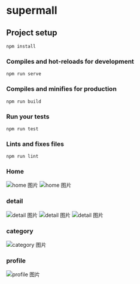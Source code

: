 # supermall

## Project setup
```
npm install
```

### Compiles and hot-reloads for development
```
npm run serve
```

### Compiles and minifies for production
```
npm run build
```

### Run your tests
```
npm run test
```

### Lints and fixes files
```
npm run lint
```

### Home
![home 图片](show/home1.png)
![home 图片](show/home2.png)

### detail
![detail 图片](show/detail1.png)
![detail 图片](show/detail2.png)
![detail 图片](show/detail3.png)

### category
![category 图片](show/category.png)

### profile
![profile 图片](show/profile.png)
